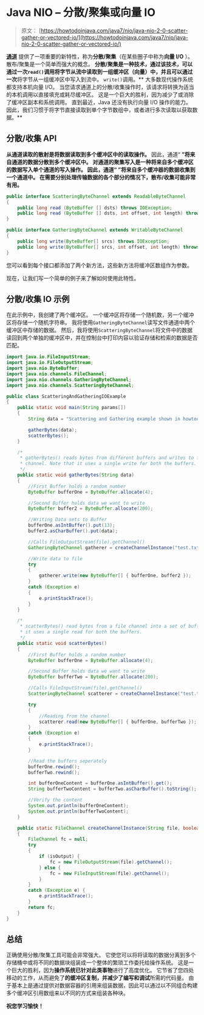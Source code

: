 # Java NIO – 分散/聚集或向量 IO

> 原文： [https://howtodoinjava.com/java7/nio/java-nio-2-0-scatter-gather-or-vectored-io/](https://howtodoinjava.com/java7/nio/java-nio-2-0-scatter-gather-or-vectored-io/)

[**通道**](//howtodoinjava.com/java-7/nio/java-nio-2-0-channels/ "Java NIO 2.0 : Channels") 提供了一项重要的新特性，称为**分散/聚集**（在某些圈子中称为**向量 I/O** ）。 散布/聚集是一个简单而强大的概念。 **分散/聚集是一种技术，通过该技术，可以通过一次`read()`调用将字节从流中读取到一组缓冲区（向量）中，并且可以通过一次**将字节从一组缓冲区中写入到流中。 `write()`调用。** 大多数现代操作系统都支持本机向量 I/O。 当您请求通道上的分散/收集操作时，该请求将转换为适当的本机调用以直接填充或耗尽缓冲区。 这是一个巨大的胜利，因为减少了或消除了缓冲区副本和系统调用。 直到最近，Java 还没有执行向量 I/O 操作的能力。 因此，我们习惯于将字节直接读取到单个字节数组中，或者进行多次读取以获取数据。**

## 分散/收集 API

**从通道读取的散射是将数据读取到多个缓冲区中的读取操作。** 因此，通道“ **”将来自通道的数据分散到多个缓冲区中。 **对通道的聚集写入是一种将来自多个缓冲区的数据写入单个通道的写入操作。** 因此，通道“ **”将来自多个缓冲器的数据收集到一个通道中。 在需要分别处理传输数据的各个部分的情况下，散布/收集可能非常有用。****

```java
public interface ScatteringByteChannel extends ReadableByteChannel
{
	public long read (ByteBuffer [] dsts) throws IOException;
	public long read (ByteBuffer [] dsts, int offset, int length) throws IOException;
}

public interface GatheringByteChannel extends WritableByteChannel
{
	public long write(ByteBuffer[] srcs) throws IOException;
	public long write(ByteBuffer[] srcs, int offset, int length) throws IOException;
}

```

您可以看到每个接口都添加了两个新方法，这些新方法将缓冲区数组作为参数。

现在，让我们写一个简单的例子来了解如何使用此特性。

## 分散/收集 IO 示例

在此示例中，我创建了两个缓冲区。 一个缓冲区将存储一个随机数，另一个缓冲区将存储一个随机字符串。 我将使用`GatheringByteChannel`读写文件通道中两个缓冲区中存储的数据。 然后，我将使用`ScatteringByteChannel`将文件中的数据读回到两个单独的缓冲区中，并在控制台中打印内容以验证存储和检索的数据是否匹配。

```java
import java.io.FileInputStream;
import java.io.FileOutputStream;
import java.nio.ByteBuffer;
import java.nio.channels.FileChannel;
import java.nio.channels.GatheringByteChannel;
import java.nio.channels.ScatteringByteChannel;

public class ScatteringAndGatheringIOExample 
{
	public static void main(String params[]) 
	{
		String data = "Scattering and Gathering example shown in howtodoinjava.com";

		gatherBytes(data);
		scatterBytes();
	}

	/*
	 * gatherBytes() reads bytes from different buffers and writes to file
	 * channel. Note that it uses a single write for both the buffers.
	 */
	public static void gatherBytes(String data) 
	{
		//First Buffer holds a random number
		ByteBuffer bufferOne = ByteBuffer.allocate(4);

		//Second Buffer holds data we want to write
		ByteBuffer buffer2 = ByteBuffer.allocate(200);

		//Writing Data sets to Buffer
		bufferOne.asIntBuffer().put(13);
		buffer2.asCharBuffer().put(data);

		//Calls FileOutputStream(file).getChannel()
		GatheringByteChannel gatherer = createChannelInstance("test.txt", true);

		//Write data to file
		try 
		{
			gatherer.write(new ByteBuffer[] { bufferOne, buffer2 });
		} 
		catch (Exception e) 
		{
			e.printStackTrace();
		}
	}

	/*
	 * scatterBytes() read bytes from a file channel into a set of buffers. Note that
	 * it uses a single read for both the buffers.
	 */
	public static void scatterBytes() 
	{
		//First Buffer holds a random number
		ByteBuffer bufferOne = ByteBuffer.allocate(4);

		//Second Buffer holds data we want to write
		ByteBuffer bufferTwo = ByteBuffer.allocate(200);

		//Calls FileInputStream(file).getChannel()
		ScatteringByteChannel scatterer = createChannelInstance("test.txt", false);

		try 
		{
			//Reading from the channel
			scatterer.read(new ByteBuffer[] { bufferOne, bufferTwo });
		} 
		catch (Exception e) 
		{
			e.printStackTrace();
		}

		//Read the buffers seperately
		bufferOne.rewind();
		bufferTwo.rewind();

		int bufferOneContent = bufferOne.asIntBuffer().get();
		String bufferTwoContent = bufferTwo.asCharBuffer().toString();

		//Verify the content
		System.out.println(bufferOneContent);
		System.out.println(bufferTwoContent);
	}

	public static FileChannel createChannelInstance(String file, boolean isOutput) 
	{
		FileChannel fc = null;
		try 
		{
			if (isOutput) {
				fc = new FileOutputStream(file).getChannel();
			} else {
				fc = new FileInputStream(file).getChannel();
			}
		} 
		catch (Exception e) {
			e.printStackTrace();
		}
		return fc;
	}
}

```

## 总结

正确使用分散/聚集工具可能会非常强大。 它使您可以将将读取的数据分离到多个存储桶中或将不同的数据块组装成一个整体的繁琐工作委托给操作系统。 这是一个巨大的胜利，因为**操作系统已针对此类事物**进行了高度优化。 它节省了您四处移动的工作，从而避免了**的缓冲区复制，并减少了编写和调试**所需的代码量。 由于基本上是通过提供对数据容器的引用来组装数据，因此可以通过以不同组合构建多个缓冲区引用数组来以不同的方式来组装各种块。

**祝您学习愉快！**